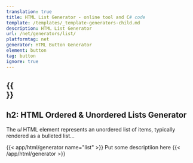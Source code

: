 ```yaml
---
translation: true
title: HTML List Generator - online tool and C# code
template: /templates/_template-generators-child.md
description: HTML List Generator
url: /net/generators/list/
platformtag: net
generator: HTML Button Generator
element: button
tag: button
ignore: true
---
```


{{<section overview>}}
---
h2: HTML Ordered & Unordered Lists Generator
---

The *ul* HTML element represents an unordered list of items, typically rendered as a bulleted list...

{{< app/html/generator name="list" >}}
Put some descriptiion here
{{< /app/html/generator >}}
